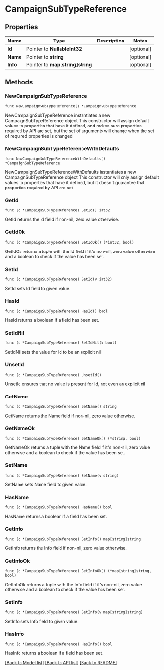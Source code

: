 # CampaignSubTypeReference

## Properties

Name | Type | Description | Notes
------------ | ------------- | ------------- | -------------
**Id** | Pointer to **NullableInt32** |  | [optional] 
**Name** | Pointer to **string** |  | [optional] 
**Info** | Pointer to **map[string]string** |  | [optional] 

## Methods

### NewCampaignSubTypeReference

`func NewCampaignSubTypeReference() *CampaignSubTypeReference`

NewCampaignSubTypeReference instantiates a new CampaignSubTypeReference object
This constructor will assign default values to properties that have it defined,
and makes sure properties required by API are set, but the set of arguments
will change when the set of required properties is changed

### NewCampaignSubTypeReferenceWithDefaults

`func NewCampaignSubTypeReferenceWithDefaults() *CampaignSubTypeReference`

NewCampaignSubTypeReferenceWithDefaults instantiates a new CampaignSubTypeReference object
This constructor will only assign default values to properties that have it defined,
but it doesn't guarantee that properties required by API are set

### GetId

`func (o *CampaignSubTypeReference) GetId() int32`

GetId returns the Id field if non-nil, zero value otherwise.

### GetIdOk

`func (o *CampaignSubTypeReference) GetIdOk() (*int32, bool)`

GetIdOk returns a tuple with the Id field if it's non-nil, zero value otherwise
and a boolean to check if the value has been set.

### SetId

`func (o *CampaignSubTypeReference) SetId(v int32)`

SetId sets Id field to given value.

### HasId

`func (o *CampaignSubTypeReference) HasId() bool`

HasId returns a boolean if a field has been set.

### SetIdNil

`func (o *CampaignSubTypeReference) SetIdNil(b bool)`

 SetIdNil sets the value for Id to be an explicit nil

### UnsetId
`func (o *CampaignSubTypeReference) UnsetId()`

UnsetId ensures that no value is present for Id, not even an explicit nil
### GetName

`func (o *CampaignSubTypeReference) GetName() string`

GetName returns the Name field if non-nil, zero value otherwise.

### GetNameOk

`func (o *CampaignSubTypeReference) GetNameOk() (*string, bool)`

GetNameOk returns a tuple with the Name field if it's non-nil, zero value otherwise
and a boolean to check if the value has been set.

### SetName

`func (o *CampaignSubTypeReference) SetName(v string)`

SetName sets Name field to given value.

### HasName

`func (o *CampaignSubTypeReference) HasName() bool`

HasName returns a boolean if a field has been set.

### GetInfo

`func (o *CampaignSubTypeReference) GetInfo() map[string]string`

GetInfo returns the Info field if non-nil, zero value otherwise.

### GetInfoOk

`func (o *CampaignSubTypeReference) GetInfoOk() (*map[string]string, bool)`

GetInfoOk returns a tuple with the Info field if it's non-nil, zero value otherwise
and a boolean to check if the value has been set.

### SetInfo

`func (o *CampaignSubTypeReference) SetInfo(v map[string]string)`

SetInfo sets Info field to given value.

### HasInfo

`func (o *CampaignSubTypeReference) HasInfo() bool`

HasInfo returns a boolean if a field has been set.


[[Back to Model list]](../README.md#documentation-for-models) [[Back to API list]](../README.md#documentation-for-api-endpoints) [[Back to README]](../README.md)


